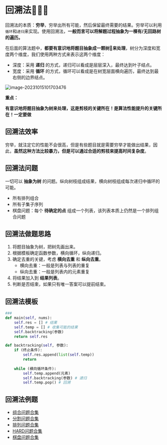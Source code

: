 
# 回溯法:evergreen_tree::evergreen_tree::evergreen_tree:

回溯法的本质：**穷举**，穷举出所有可能，然后保留最终需要的结果。穷举可以利用`循环`和`递归`来实现。使用回溯法，**一般而言可以将解题过程抽象为一棵有/无回路树的遍历。**



在后面的算法题中，**都要有意识地将题目抽象成一颗树:evergreen_tree:来处理**，树分为深度和宽度两个维度，我们使用两种方式来表示这两个维度：

- 深度：采用 **递归** 的方式，递归可以看成是层层深入，最终达到叶子结点。
- 宽度：采用 **循环** 的方式，循环可以看成是在树宽层面横向遍历，最终达到最右侧的边界结点。



![image-20231015101703476](https://cdn.jsdelivr.net/gh/ThousandLayerCake/picbed/image-20231015101703476.png)



**重点：**

**有意识地将题目抽象为树来处理，这是剪枝的关键所在！是算法性能提升的关键所在！一定要做**





## 回溯法效率

穷举，就注定它的性能不会很高，但是有些题目就是需要穷举才能做出结果，因此，**虽然这种方法比较暴力，但是可以通过合适的剪枝来提高时间复杂度**。









## 回溯法问题

一切可以 **抽象为树** 的问题。纵向树枝组成结果，横向树枝组成每次递归中循环的可能。

- 所有排列组合
- 所有子集子序列
- 棋盘问题：每个 **待确定的点** 组成一个列表，该列表本质上仍然是一个排列组合问题





## 回溯法做题思路

1. 将题目抽象为树，把树先画出来。
2. 根据模板确定函数参数，横向循环，纵向递归。
3. 确定去重的关键，考虑 **横向去重** 和 **纵向去重**。
   - 横向去重：一般是列表与列表的重复
   - 纵向去重：一般是列表内的元素重复
4. 将结果加入到 **结果列表**。
5. 判断是否结束，如果只有唯一答案可以提前结束。







## 回溯法模板

```python
### 
def main(self, nums):
    self.res = [] # 结果
    self.temp = [] # 收集可能的结果
    self.backtracking(参数)
    return self.res

def backtracking(self, 参数):
    if (终止条件):
        self.res.append(list(self.temp))
        return
    
    while (横向循环条件):
        self.temp.append(元素) 
        self.backtracking(参数) # 递归
        self.temp.pop() # 回溯
```



## 回溯法例题

- [组合问题合集](./combinations/README.md)
- [分割问题合集](./splits/README.md)
- [排列问题合集](./permutations/README.md)
- [HARD问题合集](./hards/README.md)
- [棋盘问题合集](./board/README.md)









